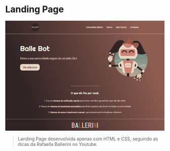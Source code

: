 # Landing Page

<img src="img_LandingPage_Ballerini.PNG" alt="Projeto da Balle Bot">

> Landing Page desenvolvida apenas com HTML e CSS, seguindo as dicas da Rafaella Ballerini no Youtube.






